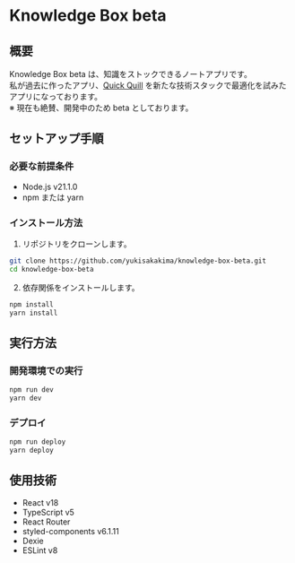 # Knowledge Box beta

## 概要

Knowledge Box beta は、知識をストックできるノートアプリです。</br>
私が過去に作ったアプリ、[Quick Quill](https://quick-quill.herokuapp.com/) を新たな技術スタックで最適化を試みたアプリになっております。</br>
※ 現在も絶賛、開発中のため beta としております。

## セットアップ手順

### 必要な前提条件

- Node.js v21.1.0
- npm または yarn

### インストール方法

1. リポジトリをクローンします。

```zsh
git clone https://github.com/yukisakakima/knowledge-box-beta.git
cd knowledge-box-beta
```

2. 依存関係をインストールします。

```zsh
npm install
yarn install
```

## 実行方法

### 開発環境での実行

```zsh
npm run dev
yarn dev
```

### デプロイ

```zsh
npm run deploy
yarn deploy
```

## 使用技術

- React v18
- TypeScript v5
- React Router
- styled-components v6.1.11
- Dexie
- ESLint v8
